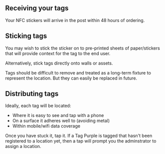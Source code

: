 ## Receiving your tags

Your NFC stickers will arrive in the post within 48 hours of ordering.

## Sticking tags
You may wish to stick the sticker on to pre-printed sheets of paper/stickers that will provide context for the tag to the end user.

Alternatively, stick tags directly onto walls or assets.

Tags should be difficult to remove and treated as a long-term fixture to represent the location. But they can easily be replaced in future.

## Distributing tags
Ideally, each tag will be located:
- Where it is easy to see and tap with a phone
- On a surface it adheres well to (avoiding metal)
- Within mobile/wifi data coverage

Once you have stuck it, tap it.
If a Tag Purple is tagged that hasn't been registered to a location yet, then a tap will prompt you the adminstrator to assign a location.
<!--stackedit_data:
eyJoaXN0b3J5IjpbMjA5NTQ4OTUyOCwtNDQzNzQ0MDYwXX0=
-->